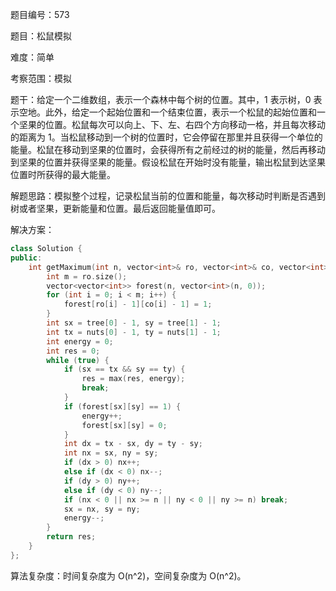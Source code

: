 题目编号：573

题目：松鼠模拟

难度：简单

考察范围：模拟

题干：给定一个二维数组，表示一个森林中每个树的位置。其中，1 表示树，0 表示空地。此外，给定一个起始位置和一个结束位置，表示一个松鼠的起始位置和一个坚果的位置。松鼠每次可以向上、下、左、右四个方向移动一格，并且每次移动的距离为 1。当松鼠移动到一个树的位置时，它会停留在那里并且获得一个单位的能量。松鼠在移动到坚果的位置时，会获得所有之前经过的树的能量，然后再移动到坚果的位置并获得坚果的能量。假设松鼠在开始时没有能量，输出松鼠到达坚果位置时所获得的最大能量。

解题思路：模拟整个过程，记录松鼠当前的位置和能量，每次移动时判断是否遇到树或者坚果，更新能量和位置。最后返回能量值即可。

解决方案：

```cpp
class Solution {
public:
    int getMaximum(int n, vector<int>& ro, vector<int>& co, vector<int>& nuts, vector<int>& tree) {
        int m = ro.size();
        vector<vector<int>> forest(n, vector<int>(n, 0));
        for (int i = 0; i < m; i++) {
            forest[ro[i] - 1][co[i] - 1] = 1;
        }
        int sx = tree[0] - 1, sy = tree[1] - 1;
        int tx = nuts[0] - 1, ty = nuts[1] - 1;
        int energy = 0;
        int res = 0;
        while (true) {
            if (sx == tx && sy == ty) {
                res = max(res, energy);
                break;
            }
            if (forest[sx][sy] == 1) {
                energy++;
                forest[sx][sy] = 0;
            }
            int dx = tx - sx, dy = ty - sy;
            int nx = sx, ny = sy;
            if (dx > 0) nx++;
            else if (dx < 0) nx--;
            if (dy > 0) ny++;
            else if (dy < 0) ny--;
            if (nx < 0 || nx >= n || ny < 0 || ny >= n) break;
            sx = nx, sy = ny;
            energy--;
        }
        return res;
    }
};
```

算法复杂度：时间复杂度为 O(n^2)，空间复杂度为 O(n^2)。
